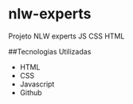 # nlw-experts
Projeto NLW experts JS CSS HTML

##Tecnologias Utilizadas

- HTML
- CSS
- Javascript
- Github